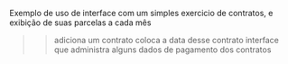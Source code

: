 Exemplo de uso de interface com um simples exercicio de contratos, e exibição de suas parcelas a cada mês
>> adiciona um contrato
>> coloca a data desse contrato
>> interface que administra alguns dados de pagamento dos contratos
